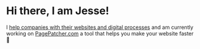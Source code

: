 # Hi there, I am Jesse!

I [help companies with their websites and digital processes](https://www.jessekhala.com/work?utm_source=github&utm_medium=readme) and am currently working on [PagePatcher.com](https://www.pagepatcher.com?utm_source=github&utm_medium=readme) a tool that helps you make your website faster 🚀
